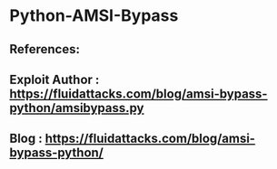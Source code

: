 # Python-AMSI-Bypass

## References: 
## Exploit Author : https://fluidattacks.com/blog/amsi-bypass-python/amsibypass.py
## Blog : https://fluidattacks.com/blog/amsi-bypass-python/
